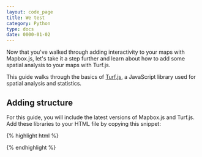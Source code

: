 ```yaml
---
layout: code_page
title: We test
category: Python
type: docs
date: 0000-01-02
---
```


Now that you've walked through adding interactivity to your maps with Mapbox.js, let's take it a step further and learn about how to add some spatial analysis to your maps with Turf.js.

This guide walks through the basics of [Turf.js](http://turfjs.org), a JavaScript library used for spatial analysis and statistics.

<h2 id='adding-structure'>Adding structure</h2>

For this guide, you will include the latest versions of Mapbox.js and Turf.js. Add these libraries to your HTML file by copying this snippet:

{% highlight html %}
<link href='https://api.tiles.mapbox.com/mapbox.js/{{site.mapboxjs}}/mapbox.css' rel='stylesheet' />
<script src='https://api.tiles.mapbox.com/mapbox.js/{{site.mapboxjs}}/mapbox.js'></script>
<script src='https://api.tiles.mapbox.com/mapbox.js/plugins/turf/v1.3.0/turf.min.js'></script>
{% endhighlight %}


